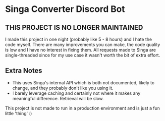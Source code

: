 # Singa Converter Discord Bot

## THIS PROJECT IS NO LONGER MAINTAINED

I made this project in one night (probably like 5 - 8 hours) and I hate the code myself.
There are many improvements you can make, the code quality is low and I have no interest in fixing them.
All requests made to Singa are single-threaded since for my use case it wasn't worth the bit of extra effort.

## Extra Notes
  - This uses Singa's internal API which is both not documented, likely to change, and they probably don't like you using it.
  - I barely leverage caching and certainly not where it makes any meaningful difference. Retrieval will be slow.

This project is not made to run in a production environment and is just a fun little 'thing' :)
